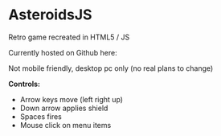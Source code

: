 # AsteroidsJS
Retro game recreated in HTML5 / JS

Currently hosted on Github here: 

Not mobile friendly, desktop pc only (no real plans to change)

<strong>Controls:</strong>
<ul>
<li>Arrow keys move (left right up)</li>
<li>Down arrow applies shield</li>
<li>Spaces fires</li>
<li>Mouse click on menu items</li>
</ul>
